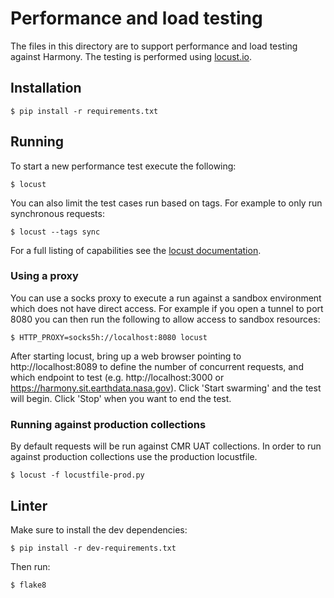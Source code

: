 # Performance and load testing

The files in this directory are to support performance and load testing against Harmony. The
testing is performed using [locust.io](https://locust.io/).

## Installation
```
$ pip install -r requirements.txt
```

## Running
To start a new performance test execute the following:
```
$ locust
```

You can also limit the test cases run based on tags. For example to only run synchronous requests:
```
$ locust --tags sync
```

For a full listing of capabilities see the [locust documentation](https://docs.locust.io/en/stable/index.html).

### Using a proxy
You can use a socks proxy to execute a run against a sandbox environment which does not have direct access. For
example if you open a tunnel to port 8080 you can then run the following to allow access to sandbox resources:
```
$ HTTP_PROXY=socks5h://localhost:8080 locust
```

After starting locust, bring up a web browser pointing to http://localhost:8089 to define the number
of concurrent requests, and which endpoint to test (e.g. http://localhost:3000 or
https://harmony.sit.earthdata.nasa.gov). Click 'Start swarming' and the test will begin. Click 'Stop' when
you want to end the test.

### Running against production collections
By default requests will be run against CMR UAT collections. In order to run against production collections
use the production locustfile.
```
$ locust -f locustfile-prod.py
```

## Linter
Make sure to install the dev dependencies:
```
$ pip install -r dev-requirements.txt
```

Then run:
```
$ flake8
```
